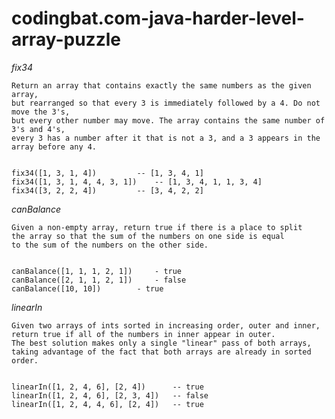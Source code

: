 # codingbat.com-java-harder-level-array-puzzle

*fix34*

	Return an array that contains exactly the same numbers as the given array, 
	but rearranged so that every 3 is immediately followed by a 4. Do not move the 3's, 
	but every other number may move. The array contains the same number of 3's and 4's, 
	every 3 has a number after it that is not a 3, and a 3 appears in the array before any 4.


	fix34([1, 3, 1, 4]) 		-- [1, 3, 4, 1]
	fix34([1, 3, 1, 4, 4, 3, 1]) 	-- [1, 3, 4, 1, 1, 3, 4]
	fix34([3, 2, 2, 4]) 		-- [3, 4, 2, 2]



*canBalance*

	Given a non-empty array, return true if there is a place to split 
	the array so that the sum of the numbers on one side is equal 
	to the sum of the numbers on the other side.


	canBalance([1, 1, 1, 2, 1]) 	- true
	canBalance([2, 1, 1, 2, 1]) 	- false
	canBalance([10, 10]) 		- true

*linearIn*

	Given two arrays of ints sorted in increasing order, outer and inner, 
	return true if all of the numbers in inner appear in outer. 
	The best solution makes only a single "linear" pass of both arrays, 
	taking advantage of the fact that both arrays are already in sorted order.


	linearIn([1, 2, 4, 6], [2, 4]) 		-- true
	linearIn([1, 2, 4, 6], [2, 3, 4]) 	-- false
	linearIn([1, 2, 4, 4, 6], [2, 4]) 	-- true
	
	
	
	
